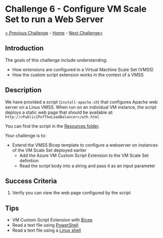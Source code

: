 # Challenge 6 - Configure VM Scale Set to run a Web Server

[< Previous Challenge](./Bicep-Challenge-05.md) - [Home](../readme.md) - [Next Challenge>](./Bicep-Challenge-07.md)

## Introduction

The goals of this challenge include understanding:
- How extensions are configured in a Virtual Machine Scale Set (VMSS)
- How the custom script extension works in the context of a VMSS

## Description

We have provided a script (`install-apache.sh`) that configures Apache web server on a Linux VMSS. When run on an individual VM instance, the script deploys a static web page that should be available at: `http://<PublicIPofTheLoadBalancer>/wth.html`  

You can find the script in the [Resources folder](./Resources).

Your challenge is to:

- Extend the VMSS Bicep template to configure a webserver on instances of the VM Scale Set deployed earlier
    - Add the Azure VM Custom Script Extension to the VM Scale Set definition
    - Read the script body into a string and pass it as an input parameter

## Success Criteria

1. Verify you can view the web page configured by the script

## Tips

- VM Custom Script Extension with [Bicep](https://github.com/Azure/bicep/blob/dbd360c5c971a79480f23bc7276ea3382a89aa63/docs/examples/201/vm-windows-with-custom-script-extension/README.md)
- Read a text file using [PowerShell](https://docs.microsoft.com/en-us/powershell/module/microsoft.powershell.management/get-content?view=powershell-7.1)
- Read a text file using a [Linux shell](https://askubuntu.com/questions/261900/how-do-i-open-a-text-file-in-my-terminal)

